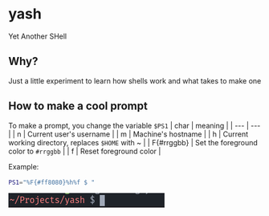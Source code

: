 # yash
Yet Another SHell

## Why?
Just a little experiment to learn how shells work and what takes to make one

## How to make a cool prompt
To make a prompt, you change the variable `$PS1`
| char | meaning |
| --- | --- |
| n | Current user's username | 
| m | Machine's hostname |
| h | Current working directory, replaces `$HOME` with ~ |
| F{#rrggbb} | Set the foreground color to `#rrggbb` |
| f | Reset foreground color  |

Example:
```bash
PS1="%F{#ff8080}%h%f $ "
```

![default_prompt](img/default_prompt.png)
